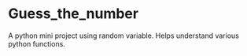 # Guess_the_number

A python mini project using random variable.
Helps understand various python functions.
